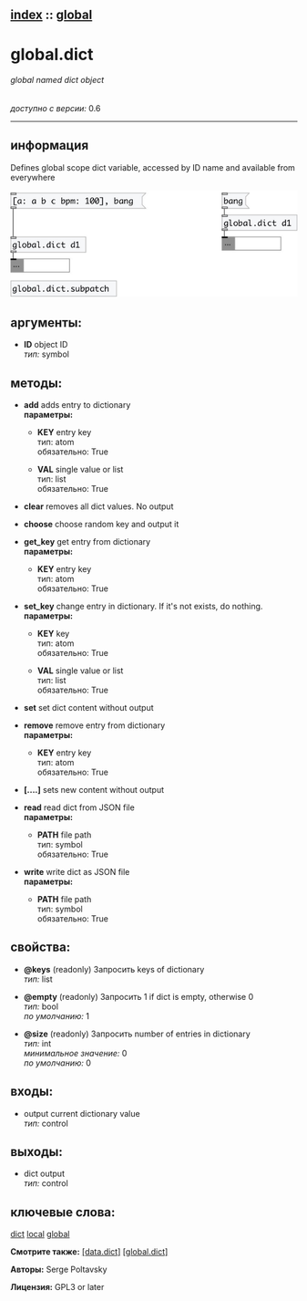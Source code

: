 [index](index.html) :: [global](category_global.html)
---

# global.dict

###### global named dict object

*доступно с версии:* 0.6

---


## информация
Defines global scope dict variable, accessed by ID name and available from everywhere


[![example](../examples/img/global.dict.jpg)](../examples/pd/global.dict.pd)



## аргументы:

* **ID**
object ID<br>
_тип:_ symbol<br>



## методы:

* **add**
adds entry to dictionary<br>
  __параметры:__
  - **KEY** entry key<br>
    тип: atom <br>
    обязательно: True <br>

  - **VAL** single value or list<br>
    тип: list <br>
    обязательно: True <br>

* **clear**
removes all dict values. No output<br>

* **choose**
choose random key and output it<br>

* **get_key**
get entry from dictionary<br>
  __параметры:__
  - **KEY** entry key<br>
    тип: atom <br>
    обязательно: True <br>

* **set_key**
change entry in dictionary. If it&#39;s not exists, do nothing.<br>
  __параметры:__
  - **KEY** key<br>
    тип: atom <br>
    обязательно: True <br>

  - **VAL** single value or list<br>
    тип: list <br>
    обязательно: True <br>

* **set**
set dict content without output<br>

* **remove**
remove entry from dictionary<br>
  __параметры:__
  - **KEY** entry key<br>
    тип: atom <br>
    обязательно: True <br>

* **[....]**
sets new content without output<br>

* **read**
read dict from JSON file<br>
  __параметры:__
  - **PATH** file path<br>
    тип: symbol <br>
    обязательно: True <br>

* **write**
write dict as JSON file<br>
  __параметры:__
  - **PATH** file path<br>
    тип: symbol <br>
    обязательно: True <br>




## свойства:

* **@keys** (readonly)
Запросить keys of dictionary<br>
_тип:_ list<br>

* **@empty** (readonly)
Запросить 1 if dict is empty, otherwise 0<br>
_тип:_ bool<br>
_по умолчанию:_ 1<br>

* **@size** (readonly)
Запросить number of entries in dictionary<br>
_тип:_ int<br>
_минимальное значение:_ 0<br>
_по умолчанию:_ 0<br>



## входы:

* output current dictionary value<br>
_тип:_ control



## выходы:

* dict output<br>
_тип:_ control



## ключевые слова:

[dict](keywords/dict.html)
[local](keywords/local.html)
[global](keywords/global.html)



**Смотрите также:**
[\[data.dict\]](data.dict.html)
[\[global.dict\]](global.dict.html)




**Авторы:** Serge Poltavsky




**Лицензия:** GPL3 or later





